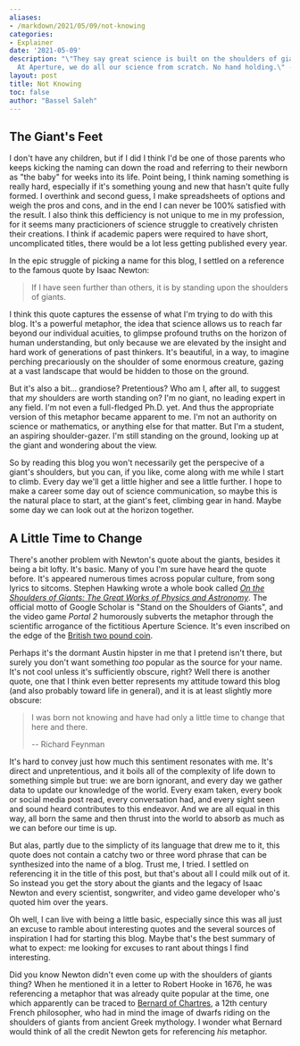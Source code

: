 ```yaml
---
aliases:
- /markdown/2021/05/09/not-knowing
categories:
- Explainer
date: '2021-05-09'
description: "\"They say great science is built on the shoulders of giants. Not here.
  At Aperture, we do all our science from scratch. No hand holding.\" - Cave Johnson"
layout: post
title: Not Knowing
toc: false
author: "Bassel Saleh"
---
```


## The Giant's Feet

I don't have any children, but if I did I think I'd be one of those parents who keeps kicking the naming can down the road and referring to their newborn as "the baby" for weeks into its life. Point being, I think naming something is really hard, especially if it's something young and new that hasn't quite fully formed. I overthink and second guess, I make spreadsheets of options and weigh the pros and cons, and in the end I can never be 100% satisfied with the result. I also think this defficiency is not unique to me in my profession, for it seems many practicioners of science struggle to creatively christen their creations. I think if academic papers were required to have short, uncomplicated titles, there would be a lot less getting published every year.

In the epic struggle of picking a name for this blog, I settled on a reference to the famous quote by Isaac Newton:

> If I have seen further than others, it is by standing upon the shoulders of giants.

I think this quote captures the essense of what I'm trying to do with this blog. It's a powerful metaphor, the idea that science allows us to reach far beyond our individual acuities, to glimpse profound truths on the horizon of human understanding, but only because we are elevated by the insight and hard work of generations of past thinkers. It's beautiful, in a way, to imagine perching precariously on the shoulder of some enormous creature, gazing at a vast landscape that would be hidden to those on the ground.

But it's also a bit... grandiose? Pretentious? Who am I, after all, to suggest that *my* shoulders are worth standing on? I'm no giant, no leading expert in any field. I'm not even a full-fledged Ph.D. yet. And thus the appropriate version of this metaphor became apparent to me. I'm not an authority on science or mathematics, or anything else for that matter. But I'm a student, an aspiring shoulder-gazer. I'm still standing on the ground, looking up at the giant and wondering about the view.

So by reading this blog you won't necessarily get the perspecive of a giant's shoulders, but you can, if you like, come along with me while I start to climb. Every day we'll get a little higher and see a little further. I hope to make a career some day out of science communication, so maybe this is the natural place to start, at the giant's feet, climbing gear in hand. Maybe some day we can look out at the horizon together.

## A Little Time to Change

There's another problem with Newton's quote about the giants, besides it being a bit lofty. It's basic. Many of you I'm sure have heard the quote before. It's appeared numerous times across popular culture, from song lyrics to sitcoms. Stephen Hawking wrote a whole book called [*On the Shoulders of Giants: The Great Works of Physics and Astronomy*](https://www.amazon.com/Shoulders-Giants-Nicolaus-Copernicus/dp/076241698X). The official motto of Google Scholar is "Stand on the Shoulders of Giants", and the video game *Portal 2* humorously subverts the metaphor through the scientific arrogance of the fictitious Aperture Science. It's even inscribed on the edge of the [British two pound coin](https://en.wikipedia.org/wiki/Two_pounds_(British_coin)).

Perhaps it's the dormant Austin hipster in me that I pretend isn't there, but surely you don't want something *too* popular as the source for your name. It's not cool unless it's sufficiently obscure, right? Well there is another quote, one that I think even better represents my attitude toward this blog (and also probably toward life in general), and it is at least slightly more obscure:

> I was born not knowing and have had only a little time to change that here and there.
>
> -- Richard Feynman

It's hard to convey just how much this sentiment resonates with me. It's direct and unpretentious, and it boils all of the complexity of life down to something simple but true: we are born ignorant, and every day we gather data to update our knowledge of the world. Every exam taken, every book or social media post read, every conversation had, and every sight seen and sound heard contributes to this endeavor. And we are all equal in this way, all born the same and then thrust into the world to absorb as much as we can before our time is up.

But alas, partly due to the simplicty of its language that drew me to it, this quote does not contain a catchy two or three word phrase that can be synthesized into the name of a blog. Trust me, I tried. I settled on referencing it in the title of this post, but that's about all I could milk out of it. So instead you get the story about the giants and the legacy of Isaac Newton and every scientist, songwriter, and video game developer who's quoted him over the years.

Oh well, I can live with being a little basic, especially since this was all just an excuse to ramble about interesting quotes and the several sources of inspiration I had for starting this blog. Maybe that's the best summary of what to expect: me looking for excuses to rant about things I find interesting.

Did you know Newton didn't even come up with the shoulders of giants thing? When he mentioned it in a letter to Robert Hooke in 1676, he was referencing a metaphor that was already quite popular at the time, one which apparently can be traced to [Bernard of Chartres](https://en.wikipedia.org/wiki/Bernard_of_Chartres), a 12th century French philosopher, who had in mind the image of dwarfs riding on the shoulders of giants from ancient Greek mythology. I wonder what Bernard would think of all the credit Newton gets for referencing *his* metaphor.